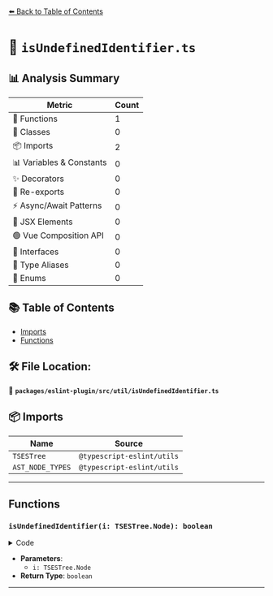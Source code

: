 [⬅️ Back to Table of Contents](../../../../index.md)

# 📄 `isUndefinedIdentifier.ts`

## 📊 Analysis Summary

| Metric | Count |
|--------|-------|
| 🔧 Functions | 1 |
| 🧱 Classes | 0 |
| 📦 Imports | 2 |
| 📊 Variables & Constants | 0 |
| ✨ Decorators | 0 |
| 🔄 Re-exports | 0 |
| ⚡ Async/Await Patterns | 0 |
| 💠 JSX Elements | 0 |
| 🟢 Vue Composition API | 0 |
| 📐 Interfaces | 0 |
| 📑 Type Aliases | 0 |
| 🎯 Enums | 0 |

## 📚 Table of Contents

- [Imports](#imports)
- [Functions](#functions)

## 🛠️ File Location:
📂 **`packages/eslint-plugin/src/util/isUndefinedIdentifier.ts`**

## 📦 Imports

| Name | Source |
|------|--------|
| `TSESTree` | `@typescript-eslint/utils` |
| `AST_NODE_TYPES` | `@typescript-eslint/utils` |


---

## Functions

### `isUndefinedIdentifier(i: TSESTree.Node): boolean`

<details><summary>Code</summary>

```ts
export function isUndefinedIdentifier(i: TSESTree.Node): boolean {
  return i.type === AST_NODE_TYPES.Identifier && i.name === 'undefined';
}
```
</details>

- **Parameters**:
  - `i: TSESTree.Node`
- **Return Type**: `boolean`

---